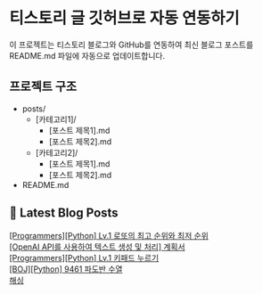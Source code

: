 
# 티스토리 글 깃허브로 자동 연동하기

이 프로젝트는 티스토리 블로그와 GitHub를 연동하여 최신 블로그 포스트를 README.md 파일에 자동으로 업데이트합니다.

## 프로젝트 구조

- posts/
  - [카테고리1]/
    - [포스트 제목1].md
    - [포스트 제목2].md
  - [카테고리2]/
    - [포스트 제목1].md
    - [포스트 제목2].md
- README.md

## 📕 Latest Blog Posts

<a href="https://zo0oz.tistory.com/172">[Programmers][Python] Lv.1 로또의 최고 순위와 최저 순위</a></br><a href="https://zo0oz.tistory.com/171">[OpenAI API를 사용하여 텍스트 생성 및 처리] 계획서</a></br><a href="https://zo0oz.tistory.com/170">[Programmers][Python] Lv.1 키패드 누르기</a></br><a href="https://zo0oz.tistory.com/169">[BOJ][Python] 9461 파도반 수열</a></br><a href="https://zo0oz.tistory.com/168">해싱</a></br>